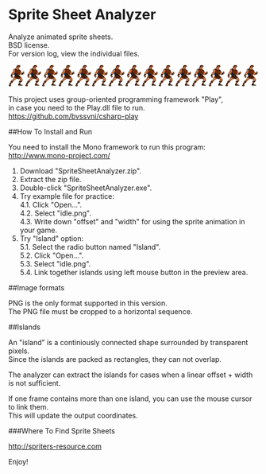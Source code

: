 Sprite Sheet Analyzer
===========================

Analyze animated sprite sheets.  
BSD license.  
For version log, view the individual files.  

![Example sprite](https://github.com/bvssvni/csharp-spritesheet-analyzer/blob/master/SpriteSheetAnalyzer/bin/Debug/idle.png)

This project uses group-oriented programming framework "Play",  
in case you need to the Play.dll file to run.  
https://github.com/bvssvni/csharp-play

##How To Install and Run

You need to install the Mono framework to run this program:  
http://www.mono-project.com/

1. Download "SpriteSheetAnalyzer.zip".  
2. Extract the zip file.
3. Double-click "SpriteSheetAnalyzer.exe".
4. Try example file for practice:  
    4.1. Click "Open...".  
    4.2. Select "idle.png".  
    4.3. Write down "offset" and "width" for using the sprite animation in your game.  
5. Try "Island" option:  
    5.1. Select the radio button named "Island".  
    5.2. Click "Open...".  
    5.3. Select "idle.png".  
    5.4. Link together islands using left mouse button in the preview area.  

##Image formats

PNG is the only format supported in this version.  
The PNG file must be cropped to a horizontal sequence.  

##Islands

An "island" is a continiously connected shape surrounded by transparent pixels.  
Since the islands are packed as rectangles, they can not overlap.

The analyzer can extract the islands for cases when a linear offset + width is not sufficient.  

If one frame contains more than one island, you can use the mouse cursor to link them.  
This will update the output coordinates.  

###Where To Find Sprite Sheets

http://spriters-resource.com

Enjoy!  
